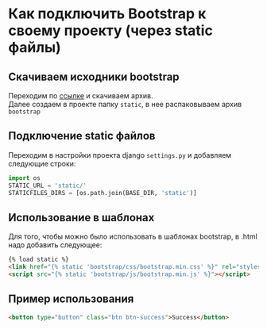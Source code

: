 # Как подключить Bootstrap к своему проекту (через static файлы)

## Скачиваем исходники bootstrap

Переходим по [ссылке](https://getbootstrap.com/docs/5.2/getting-started/download/) и скачиваем архив. </br>
Далее создаем в проекте папку `static`, в нее распаковываем архив `bootstrap`

## Подключение static файлов

Переходим в настройки проекта django `settings.py` и добавляем следующие строки:
```python
import os
STATIC_URL = 'static/'
STATICFILES_DIRS = [os.path.join(BASE_DIR, 'static')]
```

## Использование в шаблонах

Для того, чтобы можно было использовать в шаблонах bootstrap, в .html надо добавить следующее:

```html
{% load static %}
<link href="{% static 'bootstrap/css/bootstrap.min.css' %}" rel="stylesheet">
<script src="{% static 'bootstrap/js/bootstrap.min.js' %}"></script>
```

## Пример использования

```html
<button type="button" class="btn btn-success">Success</button>
```



